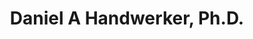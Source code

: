 ---
title: "Daniel A Handwerker, Ph.D."
presenter_id: daniel_handwerker
layout: member_all_presentations
permalink: /member_full_publications/:presenter_id/
---